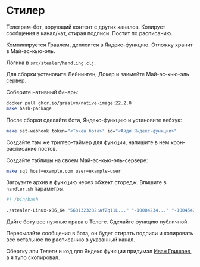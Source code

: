 # Стилер

Телеграм-бот, ворующий контент с других каналов. Копирует сообщения в канал/чат, стирая подписи. Постит по расписанию.

Компилируется Граалем, деплоится в Яндекс-функцию. Отложку хранит в Май-эс-кью-эль.

Логика в `src/stealer/handling.clj`.

Для сборки установите Лейнинген, Докер и заимейте Май-эс-кью-эль сервер.

Соберите нативный бинарь: 
```bash
docker pull ghcr.io/graalvm/native-image:22.2.0
make bash-package
```

После сборки сделайте бота, Яндекс-функцию и установите вебхук: 
```bash
make set-webhook token="<Токен бота>" id="<Айди Яндекс-функции>"
```

Создайте там же триггер-таймер для функции, напишите в нем крон-расписание постов.

Создайте таблицы на своем Май-эс-кью-эль-сервере:
```bash
make sql host=example.com user=example-user
```

Загрузите архив в функцию через обжект сторедж. 
Впишите в `handler.sh` параметры.
```bash
#! /bin/bash

./stealer-Linux-x86_64 "5631323282:AfZq11L..." "-10084234..." "-10045421..." "example-user@example.com:3306 password"
``` 

Дайте боту все нужные права в Телеге. Сделайте функцию публичной.

Пересылайте сообщения в бота, он будет стирать подписи и копировать все остальное по расписанию в указанный канал.

Обертку апи Телеги и код для Яндекс функции придумал [Иван Гришаев](https://grishaev.me), а я тупо скопировал.